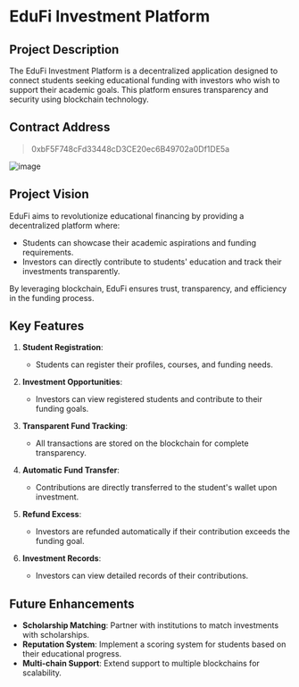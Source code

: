 # EduFi Investment Platform

## Project Description
The EduFi Investment Platform is a decentralized application designed to connect students seeking educational funding with investors who wish to support their academic goals. This platform ensures transparency and security using blockchain technology.

## Contract Address
> 0xbF5F748cFd33448cD3CE20ec6B49702a0Df1DE5a

![image](https://github.com/user-attachments/assets/7d694a2c-f4eb-4e3b-891b-6ad39f40c0e2)



## Project Vision
EduFi aims to revolutionize educational financing by providing a decentralized platform where:
- Students can showcase their academic aspirations and funding requirements.
- Investors can directly contribute to students' education and track their investments transparently.

By leveraging blockchain, EduFi ensures trust, transparency, and efficiency in the funding process.

## Key Features
1. **Student Registration**: 
   - Students can register their profiles, courses, and funding needs.

2. **Investment Opportunities**: 
   - Investors can view registered students and contribute to their funding goals.

3. **Transparent Fund Tracking**: 
   - All transactions are stored on the blockchain for complete transparency.

4. **Automatic Fund Transfer**: 
   - Contributions are directly transferred to the student's wallet upon investment.

5. **Refund Excess**: 
   - Investors are refunded automatically if their contribution exceeds the funding goal.

6. **Investment Records**: 
   - Investors can view detailed records of their contributions.

## Future Enhancements
- **Scholarship Matching**: Partner with institutions to match investments with scholarships.
- **Reputation System**: Implement a scoring system for students based on their educational progress.
- **Multi-chain Support**: Extend support to multiple blockchains for scalability.
